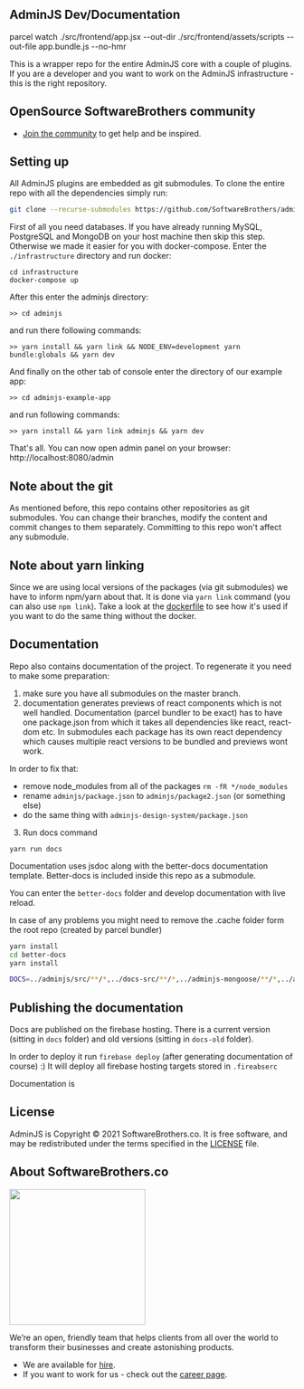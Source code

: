 ## AdminJS Dev/Documentation

parcel watch ./src/frontend/app.jsx --out-dir ./src/frontend/assets/scripts --out-file app.bundle.js --no-hmr

This is a wrapper repo for the entire AdminJS core with a couple of plugins. If you are a developer and you want to work on the AdminJS infrastructure - this is the right repository.

## OpenSource SoftwareBrothers community

- [Join the community](https://join.slack.com/t/adminbro/shared_invite/zt-djsqxxpz-_YCS8UMtQ9Ade6DPuLR7Zw) to get help and be inspired.

## Setting up

All AdminJS plugins are embedded as git submodules. To clone the entire repo with all the dependencies simply run:

```bash
git clone --recurse-submodules https://github.com/SoftwareBrothers/adminjs-dev
```

First of all you need databases. If you have already running MySQL, PostgreSQL and MongoDB on your host machine then skip this step. Otherwise we made it easier for you with docker-compose. Enter the `./infrastructure` directory and run docker:

```
cd infrastructure
docker-compose up
```

After this enter the adminjs directory:
```
>> cd adminjs
```

and run there following commands:

```
>> yarn install && yarn link && NODE_ENV=development yarn bundle:globals && yarn dev
```

And finally on the other tab of console enter the directory of our example app:

```
>> cd adminjs-example-app
```

and run following commands:

```
>> yarn install && yarn link adminjs && yarn dev
```

That's all. You can now open admin panel on your browser: http://localhost:8080/admin

## Note about the git

As mentioned before, this repo contains other repositories as git submodules. You can change their branches, modify the content and commit changes to them separately. Committing to this repo won't affect any submodule.

## Note about yarn linking

Since we are using local versions of the packages (via git submodules) we 
have to inform npm/yarn about that. It is done via `yarn link` command (you can also use `npm link`). Take a look at the [dockerfile](infrastructure/Dockerfile) to see how it's used if you want to do the same thing without the docker.

## Documentation

Repo also contains documentation of the project. To regenerate it you need to make some preparation:

1. make sure you have all submodules on the master branch.
2. documentation generates previews of react components which is not well handled.
Documentation (parcel bundler to be exact) has to have one package.json
from which it takes all dependencies like react, react-dom etc. In submodules each package
has its own react dependency which causes multiple react versions to be bundled and previews
wont work.

In order to fix that:
- remove node_modules from all of the packages `rm -fR */node_modules`
- rename `adminjs/package.json` to `adminjs/package2.json` (or something else)
- do the same thing with `adminjs-design-system/package.json`

3. Run docs command

```
yarn run docs
```

Documentation uses jsdoc along with the better-docs documentation template. Better-docs is included inside this repo as a submodule.

You can enter the `better-docs` folder and develop documentation with live reload.

In case of any problems you might need to remove the .cache folder form the root repo (created
by parcel bundler)

```bash
yarn install
cd better-docs
yarn install

DOCS=../adminjs/src/**/*,../docs-src/**/*,../adminjs-mongoose/**/*,../adminjs-hapijs/**/*,../adminjs-expressjs/**/*,../adminjs-sequelizejs/**/*,../adminjs-prisma/**/* yarn gulp
```

## Publishing the documentation

Docs are published on the firebase hosting. There is a current version (sitting in `docs` folder)
and old versions (sitting in `docs-old` folder).

In order to deploy it run `firebase deploy` (after generating documentation of course) :) It will
deploy all firebase hosting targets stored in `.fireabserc`

Documentation is 

## License

AdminJS is Copyright © 2021 SoftwareBrothers.co. It is free software, and may be redistributed under the terms specified in the [LICENSE](LICENSE) file.

## About SoftwareBrothers.co

<img src="https://softwarebrothers.co/assets/images/software-brothers-logo-full.svg" width=240>


We’re an open, friendly team that helps clients from all over the world to transform their businesses and create astonishing products.

* We are available for [hire](https://softwarebrothers.co/contact).
* If you want to work for us - check out the [career page](https://softwarebrothers.co/career).
